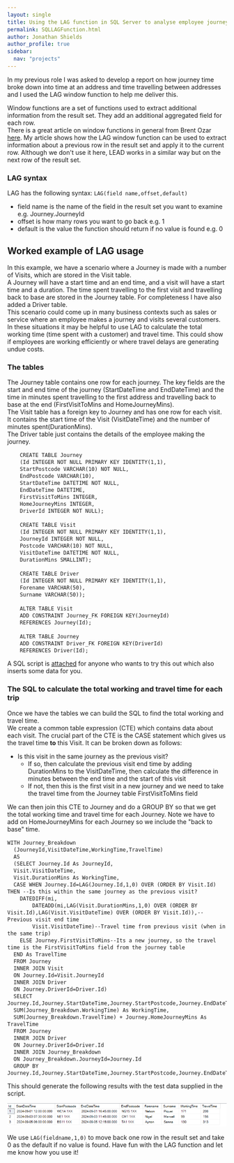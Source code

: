 ```yaml
---
layout: single
title: Using the LAG function in SQL Server to analyse employee journeys
permalink: SQLLAGFunction.html
author: Jonathan Shields
author_profile: true
sidebar:
  nav: "projects"
---
```

In my previous role I was asked to develop a report on how journey time broke down into time at an address and time travelling between addresses and I used the LAG window function to help me deliver this. 

Window functions are a set of functions used to extract additional information from the result set.  They add an additional aggregated field for each row. <br>
There is a great article on window functions in general from Brent Ozar <a href="https://www.brentozar.com/sql-syntax-examples/window-function-examples-sql-server/">here</a>.
My article shows how the LAG window function can be used to extract information about a previous row in the result set and apply it to the current row.
Although we don't use it here, LEAD works in a similar way but on the next row of the result set.<br>


### LAG syntax

LAG has the following syntax: `LAG(field name,offset,default)`
 - field name is the name of the field in the result set you want to examine e.g. Journey.JourneyId
 - offset is how many rows you want to go back e.g. 1
 - default is the value the function should return if no value is found e.g. 0

## Worked example of LAG usage

In this example, we have a scenario where a Journey is made with a number of Visits, which are stored in the Visit table. <br>
A Journey will have a start time and an end time, and a visit will have a start time and a duration.  The time spent travelling to the first visit and travelling
back to base are stored in the Journey table.  For completeness I have also added a Driver table. <br>
This scenario could come up in many business contexts such as sales or service where an employee makes a journey and visits several customers. <br>  In these
situations it may be helpful to use LAG to calculate the total working time (time spent with a customer) and travel time.  This could show if employees are working efficiently or where travel delays are generating undue costs.

### The tables

The Journey table contains one row for each journey.  The key fields are the start and end time of the journey (StartDateTime and EndDateTime) and the time in minutes spent travelling to the first address and travelling back to base at the end (FirstVisitToMins and HomeJourneyMins).<br>
The Visit table has a foreign key to Journey and has one row for each visit.  It contains the start time of the Visit (VisitDateTime) and the number of minutes spent(DurationMins). <br>
The Driver table just contains the details of the employee making the journey.

~~~	
	CREATE TABLE Journey
	(Id INTEGER NOT NULL PRIMARY KEY IDENTITY(1,1),
	StartPostcode VARCHAR(10) NOT NULL,
	EndPostcode VARCHAR(10),
	StartDateTime DATETIME NOT NULL,
	EndDateTime DATETIME,
	FirstVisitToMins INTEGER,
	HomeJourneyMins INTEGER,
 	DriverId INTEGER NOT NULL);

	CREATE TABLE Visit
 	(Id INTEGER NOT NULL PRIMARY KEY IDENTITY(1,1),
  	JourneyId INTEGER NOT NULL,
  	Postcode VARCHAR(10) NOT NULL,
  	VisitDateTime DATETIME NOT NULL,
  	DurationMins SMALLINT);

  	CREATE TABLE Driver
  	(Id INTEGER NOT NULL PRIMARY KEY IDENTITY(1,1),
   	Forename VARCHAR(50),
   	Surname VARCHAR(50));

 	ALTER TABLE Visit
  	ADD CONSTRAINT Journey_FK FOREIGN KEY(JourneyId)
  	REFERENCES Journey(Id);

   	ALTER TABLE Journey
   	ADD CONSTRAINT Driver_FK FOREIGN KEY(DriverId)
   	REFERENCES Driver(Id);
~~~

A SQL script is <a href="LagAndLeadDemo.sql">attached</a> for anyone who wants to try this out which also inserts some data for you.

### The SQL to calculate the total working and travel time for each trip

Once we have the tables we can build the SQL to find the total working and travel time. <br> We create a common table expression (CTE) which contains data about each visit.
The crucial part of the CTE is the CASE statement which gives us the travel time <strong>to</strong> this Visit.  It can be broken down as follows:<br>

- Is this visit in the same journey as the previous visit?
	- If so, then calculate the previous visit end time by adding DurationMins to the VisitDateTime, then calculate the difference in minutes between the end time and the 
	start of this visit
	- If not, then this is the first visit in a new journey and we need to take the travel time from the Journey table FirstVisitToMins field


We can then join this CTE to Journey and do a GROUP BY  so that we get the total working time and travel time for each Journey.  Note we have to add on HomeJourneyMins
for each Journey so we include the "back to base" time.

~~~
WITH Journey_Breakdown
  (JourneyId,VisitDateTime,WorkingTime,TravelTime)
  AS
  (SELECT Journey.Id As JourneyId,
  Visit.VisitDateTime,
  Visit.DurationMins As WorkingTime,
  CASE WHEN Journey.Id=LAG(Journey.Id,1,0) OVER (ORDER BY Visit.Id) THEN --Is this within the same journey as the previous visit?
    DATEDIFF(mi,
	    DATEADD(mi,LAG(Visit.DurationMins,1,0) OVER (ORDER BY Visit.Id),LAG(Visit.VisitDateTime) OVER (ORDER BY Visit.Id)),--Previous visit end time
	    Visit.VisitDateTime)--Travel time from previous visit (when in the same trip)
	ELSE Journey.FirstVisitToMins--Its a new journey, so the travel time is the FirstVisitToMins field from the journey table
  END As TravelTime
  FROM Journey
  INNER JOIN Visit
  ON Journey.Id=Visit.JourneyId
  INNER JOIN Driver 
  ON Journey.DriverId=Driver.Id)
  SELECT Journey.Id,Journey.StartDateTime,Journey.StartPostcode,Journey.EndDateTime,Journey.EndPostcode,Driver.Forename,Driver.Surname,
  SUM(Journey_Breakdown.WorkingTime) As WorkingTime,
  SUM(Journey_Breakdown.TravelTime) + Journey.HomeJourneyMins As TravelTime
  FROM Journey 
  INNER JOIN Driver
  ON Journey.DriverId=Driver.Id
  INNER JOIN Journey_Breakdown
  ON Journey_Breakdown.JourneyId=Journey.Id
  GROUP BY Journey.Id,Journey.StartDateTime,Journey.StartPostcode,Journey.EndDateTime,Journey.EndPostcode,Journey.HomeJourneyMins,Driver.Forename,Driver.Surname
~~~

This should generate the following results with the test data supplied in the script.

![Results](/assets/images/SQLLagResults.png)

We use `LAG(fieldname,1,0)` to move back one row in the result set and take 0 as the default if no value is found.
Have fun with the LAG function and let me know how you use it!